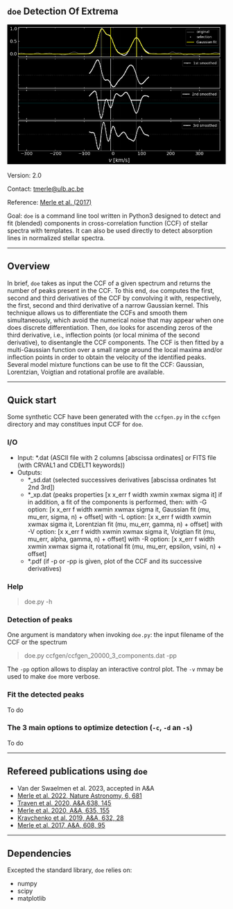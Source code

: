 ## `doe` Detection Of Extrema 

![Control plot](doe_banner.png)

Version: 2.0 

Contact: tmerle@ulb.ac.be 

Reference: [Merle et al. (2017)](https://ui.adsabs.harvard.edu/abs/2017A%26A...608A..95M/abstract)

Goal: `doe` is a command line tool written in Python3 designed to detect and fit (blended) components in cross-correlation function (CCF) of stellar spectra with templates. It can also be used directly to detect absorption lines in normalized stellar spectra. 

---

## Overview

In brief, `doe` takes as input the CCF of a given spectrum and returns the number of peaks present in the CCF. To this end, `doe` computes the first, second and third derivatives of the CCF by convolving it with, respectively, the first, second and third derivative of a narrow Gaussian kernel. This technique allows us to differentiate the CCFs and smooth them simultaneously, which avoid the numerical noise that may appear when one does discrete differentiation. Then, `doe` looks for ascending zeros of the third derivative, i.e., inflection points (or local minima of the second derivative), to disentangle the CCF components. The CCF is then fitted by a multi-Gaussian function over a small range around the local maxima and/or inflection points in order to obtain the velocity of the identified peaks. Several model mixture functions can be use to fit the CCF: Gaussian, Lorentzian, Voigtian and rotational profile are available.

---

## Quick start

Some synthetic CCF have been generated with the `ccfgen.py` in the `ccfgen` directory and may constitues input CCF for `doe`.

### I/O

- Input:   *.dat     (ASCII file with 2 columns [abscissa ordinates] or FITS file (with CRVAL1 and CDELT1 keywords))
- Outputs:
  -  *_sd.dat  (selected successives derivatives [abscissa ordinates 1st 2nd 3rd])
  -  *_xp.dat  (peaks properties [x x_err f width xwmin xwmax sigma it]
                     if in addition, a fit of the components is performed, then:
                        with -G option: [x x_err f width xwmin xwmax sigma it, Gaussian fit (mu, mu_err, sigma, n) + offset] 
                        with -L option: [x x_err f width xwmin xwmax sigma it, Lorentzian fit (mu, mu_err, gamma, n) + offset]
                        with -V option: [x x_err f width xwmin xwmax sigma it, Voigtian fit (mu, mu_err, alpha, gamma, n) + offset]
                        with -R option: [x x_err f width xwmin xwmax sigma it, rotational fit (mu, mu_err, epsilon, vsini, n) + offset]
  -  *.pdf     (if -p or -pp is given, plot of the CCF and its successive derivatives)

### Help

> doe.py -h 

### Detection of peaks

One argument is mandatory when invoking `doe.py`: the input filename of the CCF or the spectrum
> doe.py ccfgen/ccfgen_20000_3_components.dat -pp

The `-pp` option allows to display an interactive control plot.
The `-v` mmay be used to make `doe` more verbose.

### Fit the detected peaks
To do

### The 3 main options to optimize detection (`-c`, `-d` an `-s`)
To do

---

## Refereed publications using `doe`
- Van der Swaelmen et al. 2023, accepted in A&A
- [Merle et al. 2022, Nature Astronomy, 6, 681](https://rdcu.be/cNqC2)
- [Traven et al. 2020, A&A,638, 145](https://ui.adsabs.harvard.edu/abs/2020A%26A...638A.145T/abstract)
- [Merle et al. 2020, A&A, 635, 155](https://ui.adsabs.harvard.edu/abs/2020A%26A...635A.155M/abstract)
- [Kravchenko et al. 2019, A&A, 632, 28](https://ui.adsabs.harvard.edu/abs/2019A%26A...632A..28K/abstract) 
- [Merle et al. 2017, A&A, 608, 95](https://ui.adsabs.harvard.edu/abs/2017A%26A...608A..95M/abstract)

---

## Dependencies

Excepted the standard library, `doe` relies on:
- numpy
- scipy
- matplotlib

